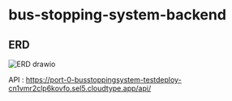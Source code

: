 # bus-stopping-system-backend

## ERD

![ERD drawio](https://github.com/totwjfakd/bus-stopping-system-backend/assets/43005678/b5e9d1b9-fd72-4309-838d-722f821ec76f)


API : https://port-0-busstoppingsystem-testdeploy-cn1vmr2clp6kovfo.sel5.cloudtype.app/api/
